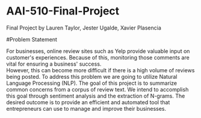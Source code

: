 # AAI-510-Final-Project

Final Project by
 Lauren Taylor, Jester Ugalde, Xavier Plasencia

#Problem Statement

For businesses, online review sites such as Yelp provide valuable input on customer's experiences. Because of this, monitoring those comments are vital for ensuring a business' success.  
However, this can become more difficult if there is a high volume of reviews being posted. To address this problem we are going to utilize Natural Language Processing (NLP).
The goal of this project is to summarize common concerns from a corpus of review text. We intend to accomplish this goal through sentiment analysis and the extraction of N-grams.
The desired outcome is to provide an efficient and automated tool that entrepreneurs can use to manage and improve their businesses.

